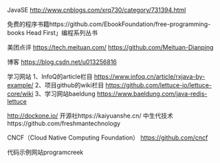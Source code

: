 JavaSE
http://www.cnblogs.com/xrq730/category/731394.html

免费的程序书籍https://github.com/EbookFoundation/free-programming-books
Head First」编程系列丛书





美团点评
https://tech.meituan.com/
https://github.com/Meituan-Dianping


博客
https://blog.csdn.net/u013256816



学习网站
1、InfoQ的article栏目
https://www.infoq.cn/article/rxjava-by-example/
2、项目github的wiki栏目
https://github.com/lettuce-io/lettuce-core/wiki
3、学习网站baeldung
https://www.baeldung.com/java-redis-lettuce


http://dockone.io/
开源社https://kaiyuanshe.cn/
中生代技术https://github.com/freshmantechnology

CNCF（Cloud Native Computing Foundation）
https://github.com/cncf


代码示例网站programcreek


